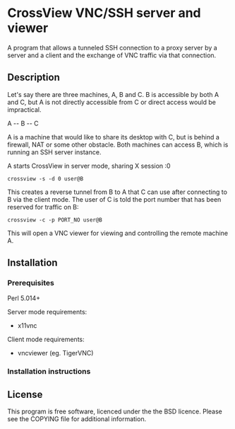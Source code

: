 # CrossView VNC/SSH server and viewer #

A program that allows a tunneled SSH connection to a proxy server by a server and
a client and the exchange of VNC traffic via that connection.

## Description ##

Let's say there are three machines, A, B and C. B is accessible by both A
and C, but A is not directly accessible from C or direct access would be
impractical.

A -- B -- C

A is a machine that would like to share its desktop with C, but is behind a
firewall, NAT or some other obstacle. Both machines can access B, which is
running an SSH server instance.

A starts CrossView in server mode, sharing X session :0

`crossview -s -d 0 user@B`

This creates a reverse tunnel from B to A that C can use after connecting to
B via the client mode. The user of C is told the port number that has been
reserved for traffic on B:

`crossview -c -p PORT_NO user@B`

This will open a VNC viewer for viewing and controlling the remote machine A.

## Installation ##

### Prerequisites ###

Perl 5.014+

Server mode requirements:
- x11vnc

Client mode requirements:
- vncviewer (eg. TigerVNC)

### Installation instructions ###



## License ##
This program is free software, licenced under the the BSD licence.
Please see the COPYING file for additional information.

